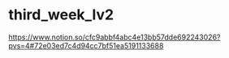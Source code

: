# third_week_lv2

https://www.notion.so/cfc9abbf4abc4e13bb57dde692243026?pvs=4#72e03ed7c4d94cc7bf51ea5191133688
